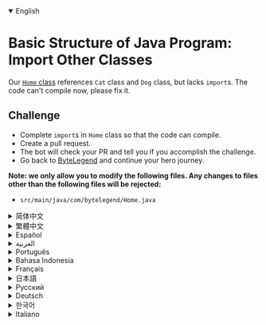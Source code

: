 <details open='true'>
<summary>English</summary>

# Basic Structure of Java Program: Import Other Classes

Our [`Home` class](https://github.com/ByteLegendQuest/java-import-class/blob/main/src/main/java/com/bytelegend/Home.java) references `Cat` class and `Dog` class, but lacks `import`s. The code can't compile now, please fix it.

## Challenge
- Complete `import`s in `Home` class so that the code can compile.
- Create a pull request.
- The bot will check your PR and tell you if you accomplish the challenge.
- Go back to [ByteLegend](https://bytelegend.com) and continue your hero journey.


**Note: we only allow you to modify the following files.
Any changes to files other than the following files will be rejected:**

- `src/main/java/com/bytelegend/Home.java`
</details>
<details>
<summary>简体中文</summary>

# Java程序的基本结构练习：导入其他类

我们的[`Home`](https://github.com/ByteLegendQuest/java-import-class/blob/main/src/main/java/com/bytelegend/Home.java)类引用了`Cat`类和`Dog`类，但是缺少了`import`语句导致编译无法通过。请修复之。

## 挑战
- 请为`Home`类补全`import`语句，使之能够通过编译。
- 你可以使用任意一种方法完成挑战（最好先在自己的本地电脑上测试通过）：
  - 使用下面的网页编辑器。
  - 创建一个GitHub Pull Request。
- 机器人将会检查你的答案，告诉你你是否通过了挑战。
- 回到[字节传说](https://bytelegend.com)，然后继续你的英雄旅程。


**注意：我们只允许您修改以下文件，任何对其他文件的修改都会被拒绝：**

- `src/main/java/com/bytelegend/Home.java`
</details>
<details>
<summary>繁體中文</summary>

<h1>Java程序基本結構：導入其他類</h1><p>我們的<a href="https://github.com/ByteLegendQuest/java-import-class/blob/main/src/main/java/com/bytelegend/Home.java" target="_blank"><code class="notranslate">Home</code>類</a>引用了<code class="notranslate">Cat</code>類和<code class="notranslate">Dog</code>類，但缺少<code class="notranslate">import</code> 。代碼現在無法編譯，請修復它。</p><h2>挑戰</h2><ul><li>在<code class="notranslate">Home</code>類中完成<code class="notranslate">import</code> s 以便代碼可以編譯。</li><li>創建拉取請求。</li><li>機器人將檢查您的 PR 並告訴您是否完成了挑戰。</li><li>回到<a href="https://bytelegend.com" target="_blank">ByteLegend</a> ，繼續你的英雄之旅。</li></ul><p><strong>注意：我們只允許您修改以下文件。對以下文件以外的文件的任何更改都將被拒絕：</strong></p><ul><li> <code class="notranslate">src/main/java/com/bytelegend/Home.java</code></li></ul></details>
<details>
<summary>Español</summary>

<h1>Estructura básica del programa Java: importar otras clases</h1><p> Nuestra <a href="https://github.com/ByteLegendQuest/java-import-class/blob/main/src/main/java/com/bytelegend/Home.java" target="_blank">clase <code class="notranslate">Home</code></a> referencia a la <code class="notranslate">Cat</code> y <code class="notranslate">Dog</code> , pero carece de <code class="notranslate">import</code> s. El código no se puede compilar ahora, corríjalo.</p><h2> Desafío</h2><ul><li> Complete las <code class="notranslate">import</code> en la <code class="notranslate">Home</code> para que el código se pueda compilar.</li><li> Crea una solicitud de extracción.</li><li> El bot comprobará tus relaciones públicas y te dirá si logras el desafío.</li><li> Vuelve a <a href="https://bytelegend.com" target="_blank">ByteLegend</a> y continúa tu viaje de héroe.</li></ul><p> <strong>Nota: solo le permitimos modificar los siguientes archivos. Se rechazará cualquier cambio en archivos que no sean los siguientes:</strong></p><ul><li> <code class="notranslate">src/main/java/com/bytelegend/Home.java</code></li></ul></details>
<details>
<summary>العربية</summary>

<h1 style=";text-align:right;direction:rtl">الهيكل الأساسي لبرنامج Java: استيراد فئات أخرى</h1><p style=";text-align:right;direction:rtl"> تشير <a href="https://github.com/ByteLegendQuest/java-import-class/blob/main/src/main/java/com/bytelegend/Home.java" target="_blank">فئة <code class="notranslate">Home</code></a> <code class="notranslate">Cat</code> وفئة <code class="notranslate">Dog</code> ، ولكنها تفتقر إلى عناصر <code class="notranslate">import</code> . لا يمكن ترجمة الكود الآن ، يرجى تصحيحه.</p><h2 style=";text-align:right;direction:rtl"> تحد</h2><ul style=";text-align:right;direction:rtl"><li style=";text-align:right;direction:rtl"> أكمل عمليات <code class="notranslate">import</code> في <code class="notranslate">Home</code> حتى يمكن ترجمة التعليمات البرمجية.</li><li style=";text-align:right;direction:rtl"> قم بإنشاء طلب سحب.</li><li style=";text-align:right;direction:rtl"> سيتحقق الروبوت من العلاقات العامة الخاصة بك ويخبرك إذا أنجزت التحدي.</li><li style=";text-align:right;direction:rtl"> ارجع إلى <a href="https://bytelegend.com" target="_blank">ByteLegend وتابع</a> رحلة بطلك.</li></ul><p style=";text-align:right;direction:rtl"> <strong>ملاحظة: نسمح لك فقط بتعديل الملفات التالية. سيتم رفض أي تغييرات يتم إجراؤها على الملفات بخلاف الملفات التالية:</strong></p><ul style=";text-align:right;direction:rtl"><li style=";text-align:right;direction:rtl"> <code class="notranslate">src/main/java/com/bytelegend/Home.java</code></li></ul></details>
<details>
<summary>Português</summary>

<h1>Estrutura Básica do Programa Java: Importar Outras Classes</h1><p> Nossa <a href="https://github.com/ByteLegendQuest/java-import-class/blob/main/src/main/java/com/bytelegend/Home.java" target="_blank">classe <code class="notranslate">Home</code></a> referência à <code class="notranslate">Cat</code> e à <code class="notranslate">Dog</code> , mas carece de <code class="notranslate">import</code> s. O código não pode ser compilado agora, corrija-o.</p><h2> Desafio</h2><ul><li> Conclua as <code class="notranslate">import</code> na <code class="notranslate">Home</code> para que o código possa ser compilado.</li><li> Crie uma solicitação de pull.</li><li> O bot verificará seu PR e lhe dirá se você cumpriu o desafio.</li><li> Volte para <a href="https://bytelegend.com" target="_blank">ByteLegend</a> e continue sua jornada de herói.</li></ul><p> <strong>Nota: nós apenas permitimos que você modifique os seguintes arquivos. Quaisquer alterações em arquivos que não sejam os seguintes serão rejeitadas:</strong></p><ul><li> <code class="notranslate">src/main/java/com/bytelegend/Home.java</code></li></ul></details>
<details>
<summary>Bahasa Indonesia</summary>

<h1>Struktur Dasar Program Java: Impor Kelas Lain</h1><p> <a href="https://github.com/ByteLegendQuest/java-import-class/blob/main/src/main/java/com/bytelegend/Home.java" target="_blank">Kelas <code class="notranslate">Home</code></a> kami mereferensikan <code class="notranslate">Cat</code> dan <code class="notranslate">Dog</code> , tetapi tidak memiliki <code class="notranslate">import</code> s. Kode tidak dapat dikompilasi sekarang, tolong perbaiki.</p><h2> Tantangan</h2><ul><li> Selesaikan <code class="notranslate">import</code> s di <code class="notranslate">Home</code> agar kode dapat dikompilasi.</li><li> Buat permintaan tarik.</li><li> Bot akan memeriksa PR Anda dan memberi tahu Anda jika Anda menyelesaikan tantangan.</li><li> Kembali ke <a href="https://bytelegend.com" target="_blank">ByteLegend</a> dan lanjutkan perjalanan pahlawan Anda.</li></ul><p> <strong>Catatan: kami hanya mengizinkan Anda untuk mengubah file berikut. Setiap perubahan pada file selain file berikut akan ditolak:</strong></p><ul><li> <code class="notranslate">src/main/java/com/bytelegend/Home.java</code></li></ul></details>
<details>
<summary>Français</summary>

<h1>Structure de base du programme Java : importer d&#39;autres classes</h1><p> Notre <a href="https://github.com/ByteLegendQuest/java-import-class/blob/main/src/main/java/com/bytelegend/Home.java" target="_blank">classe <code class="notranslate">Home</code></a> référence à la <code class="notranslate">Cat</code> et à la <code class="notranslate">Dog</code> , mais il manque des <code class="notranslate">import</code> s. Le code ne peut pas compiler maintenant, veuillez le corriger.</p><h2> Défi</h2><ul><li> Complétez les <code class="notranslate">import</code> s dans <code class="notranslate">Home</code> classe Home pour que le code puisse être compilé.</li><li> Créez une demande de tirage.</li><li> Le bot vérifiera votre PR et vous dira si vous réussissez le défi.</li><li> Retournez à <a href="https://bytelegend.com" target="_blank">ByteLegend</a> et continuez votre voyage de héros.</li></ul><p> <strong>Remarque : nous vous permettons uniquement de modifier les fichiers suivants. Toute modification apportée aux fichiers autres que les fichiers suivants sera rejetée :</strong></p><ul><li> <code class="notranslate">src/main/java/com/bytelegend/Home.java</code></li></ul></details>
<details>
<summary>日本語</summary>

<h1>Javaプログラムの基本構造：他のクラスのインポート</h1><p><a href="https://github.com/ByteLegendQuest/java-import-class/blob/main/src/main/java/com/bytelegend/Home.java" target="_blank"><code class="notranslate">Home</code>クラスは</a><code class="notranslate">Cat</code>クラスと<code class="notranslate">Dog</code>クラスを参照しています<code class="notranslate">import</code>はありません。コードをコンパイルできません。修正してください。</p><h2>チャレンジ</h2><ul><li>コードをコンパイルできるように、 <code class="notranslate">Home</code> <code class="notranslate">import</code>完了します。</li><li>プルリクエストを作成します。</li><li>ボットはPRをチェックし、チャレンジを達成したかどうかを通知します。</li><li> <a href="https://bytelegend.com" target="_blank">ByteLegendに</a>戻り、ヒーローの旅を続けてください。</li></ul><p><strong>注：変更できるのは次のファイルのみです。次のファイル以外のファイルへの変更は拒否されます。</strong></p><ul><li> <code class="notranslate">src/main/java/com/bytelegend/Home.java</code></li></ul></details>
<details>
<summary>Русский</summary>

<h1>Базовая структура программы на Java: импорт других классов</h1><p> Наш <a href="https://github.com/ByteLegendQuest/java-import-class/blob/main/src/main/java/com/bytelegend/Home.java" target="_blank"><code class="notranslate">Home</code> класс</a> ссылается на <code class="notranslate">Cat</code> и <code class="notranslate">Dog</code> , но не имеет <code class="notranslate">import</code> s. Код сейчас не компилируется, пожалуйста, исправьте.</p><h2> Вызов</h2><ul><li> Завершите <code class="notranslate">import</code> в <code class="notranslate">Home</code> классе, чтобы код можно было скомпилировать.</li><li> Создайте запрос на перенос.</li><li> Бот проверит ваш PR и скажет, справитесь ли вы с задачей.</li><li> Вернитесь в <a href="https://bytelegend.com" target="_blank">ByteLegend</a> и продолжите свой путь героя.</li></ul><p> <strong>Примечание: мы разрешаем вам изменять только следующие файлы. Любые изменения в файлах, кроме следующих, будут отклонены:</strong></p><ul><li> <code class="notranslate">src/main/java/com/bytelegend/Home.java</code></li></ul></details>
<details>
<summary>Deutsch</summary>

<h1>Grundstruktur des Java-Programms: Andere Klassen importieren</h1><p> Unsere <a href="https://github.com/ByteLegendQuest/java-import-class/blob/main/src/main/java/com/bytelegend/Home.java" target="_blank"><code class="notranslate">Home</code> Klasse</a> verweist auf die <code class="notranslate">Cat</code> Klasse und die <code class="notranslate">Dog</code> Klasse, aber es fehlen <code class="notranslate">import</code> . Der Code kann jetzt nicht kompiliert werden, bitte beheben Sie ihn.</p><h2> Herausforderung</h2><ul><li> Schließen Sie <code class="notranslate">import</code> s in der <code class="notranslate">Home</code> Klasse ab, damit der Code kompiliert werden kann.</li><li> Erstellen Sie eine Pull-Anfrage.</li><li> Der Bot überprüft Ihre PR und teilt Ihnen mit, ob Sie die Herausforderung meistern.</li><li> Gehen Sie zurück zu <a href="https://bytelegend.com" target="_blank">ByteLegend</a> und setzen Sie Ihre Heldenreise fort.</li></ul><p> <strong>Hinweis: Wir erlauben Ihnen nur, die folgenden Dateien zu ändern. Alle Änderungen an Dateien, die nicht die folgenden Dateien sind, werden abgelehnt:</strong></p><ul><li> <code class="notranslate">src/main/java/com/bytelegend/Home.java</code></li></ul></details>
<details>
<summary>한국어</summary>

<h1>Java 프로그램의 기본 구조: 다른 클래스 가져오기</h1><p> <a href="https://github.com/ByteLegendQuest/java-import-class/blob/main/src/main/java/com/bytelegend/Home.java" target="_blank"><code class="notranslate">Home</code> 클래스는</a> <code class="notranslate">Cat</code> 클래스와 <code class="notranslate">Dog</code> 클래스를 참조 <code class="notranslate">import</code> s가 없습니다. 이제 코드를 컴파일할 수 없습니다. 수정하십시오.</p><h2> 도전</h2><ul><li> 코드가 컴파일될 수 있도록 <code class="notranslate">Home</code> <code class="notranslate">import</code> s를 완료하십시오.</li><li> 풀 리퀘스트를 생성합니다.</li><li> 봇은 PR을 확인하고 도전 과제를 달성했는지 알려줍니다.</li><li> <a href="https://bytelegend.com" target="_blank">ByteLegend로</a> 돌아가 영웅 여정을 계속하세요.</li></ul><p> <strong>참고: 다음 파일만 수정할 수 있습니다. 다음 파일 이외의 파일에 대한 모든 변경 사항은 거부됩니다.</strong></p><ul><li> <code class="notranslate">src/main/java/com/bytelegend/Home.java</code></li></ul></details>
<details>
<summary>Italiano</summary>

<h1>Struttura di base del programma Java: importare altre classi</h1><p> La nostra <a href="https://github.com/ByteLegendQuest/java-import-class/blob/main/src/main/java/com/bytelegend/Home.java" target="_blank">classe <code class="notranslate">Home</code></a> riferimento alla <code class="notranslate">Cat</code> e alla <code class="notranslate">Dog</code> , ma manca di <code class="notranslate">import</code> s. Il codice non può essere compilato ora, correggilo.</p><h2> Sfida</h2><ul><li> Completa l&#39; <code class="notranslate">import</code> nella <code class="notranslate">Home</code> modo che il codice possa essere compilato.</li><li> Crea una richiesta pull.</li><li> Il bot controllerà il tuo PR e ti dirà se hai portato a termine la sfida.</li><li> Torna su <a href="https://bytelegend.com" target="_blank">ByteLegend</a> e continua il tuo viaggio da eroe.</li></ul><p> <strong>Nota: ti permettiamo di modificare solo i seguenti file. Qualsiasi modifica ai file diversi dai seguenti file verrà rifiutata:</strong></p><ul><li> <code class="notranslate">src/main/java/com/bytelegend/Home.java</code></li></ul></details>